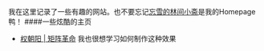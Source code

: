 我在这里记录了一些有趣的网站。也不要忘记[忘雪的林间小斋](https://leeody.github.io/mywebsite_apotheke/)是我的Homepage鸭！
####一些炫酷的主页

- [权朝阳 | 矩阵革命](https://quancy.cn/) 我也很想学习如何制作这种效果